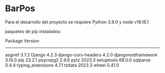 # BarPos

Para el desarrollo del proyecto se requiere Python 3.9.0 y node v18.16.1

paquetes de pip instalados:

Package             Version
------------------- -------
asgiref             3.7.2
Django              4.2.3
django-cors-headers 4.2.0
djangorestframework 3.14.0
pip                 23.2.1
psycopg2            2.9.6
pytz                2023.3
setuptools          68.0.0
sqlparse            0.4.4
typing_extensions   4.7.1
tzdata              2023.3
wheel               0.41.0